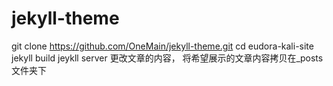 # jekyll-theme
git clone https://github.com/OneMain/jekyll-theme.git
cd eudora-kali-site
jekyll build
jeykll server
更改文章的内容，
将希望展示的文章内容拷贝在_posts文件夹下
